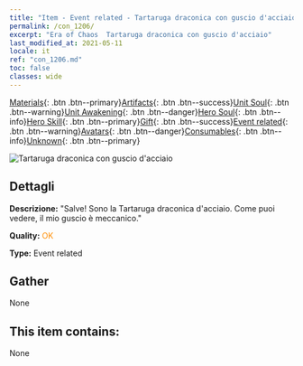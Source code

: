 ```yaml
---
title: "Item - Event related - Tartaruga draconica con guscio d'acciaio"
permalink: /con_1206/
excerpt: "Era of Chaos  Tartaruga draconica con guscio d'acciaio"
last_modified_at: 2021-05-11
locale: it
ref: "con_1206.md"
toc: false
classes: wide
---
```

 [Materials](/ItemsIT/){: .btn .btn--primary}[Artifacts](/ItemsIT/Artifacts/){: .btn .btn--success}[Unit Soul](/ItemsIT/UnitSoul/){: .btn .btn--warning}[Unit Awakening](/ItemsIT/UnitAwakening/){: .btn .btn--danger}[Hero Soul](/ItemsIT/HeroSoul/){: .btn .btn--info}[Hero Skill](/ItemsIT/HeroSkill/){: .btn .btn--primary}[Gift](/ItemsIT/Gift/){: .btn .btn--success}[Event related](/ItemsIT/Events/){: .btn .btn--warning}[Avatars](/ItemsIT/Avatars/){: .btn .btn--danger}[Consumables](/ItemsIT/Consumables/){: .btn .btn--info}[Unknown](/ItemsIT/Unknown/){: .btn .btn--primary}

 ![Tartaruga draconica con guscio d'acciaio](/images/t/i_81521231.png)

## Dettagli
 **Descrizione:** \"Salve! Sono la Tartaruga draconica d'acciaio. Come puoi vedere, il mio guscio è meccanico.\"

 **Quality:** <span style="color: #FF8C00">OK</span>

 **Type:** Event related

## Gather

  None

## This item contains:

  None

